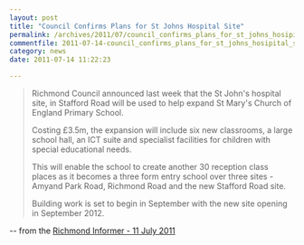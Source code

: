 ```yaml
---
layout: post
title: "Council Confirms Plans for St Johns Hospital Site"
permalink: /archives/2011/07/council_confirms_plans_for_st_johns_hosipital_site.html
commentfile: 2011-07-14-council_confirms_plans_for_st_johns_hosipital_site
category: news
date: 2011-07-14 11:22:23

---
```


> Richmond Council announced last week that the St John's hospital site, in Stafford Road will be used to help expand St Mary's Church of England Primary School.
> 
>  Costing £3.5m, the expansion will include six new classrooms, a large school hall, an ICT suite and specialist facilities for children with special educational needs.
> 
>  This will enable the school to create another 30 reception class places as it becomes a three form entry school over three sites - Amyand Park Road, Richmond Road and the new Stafford Road site.
> 
>  Building work is set to begin in September with the new site opening in September 2012.
> 
 -- from the [Richmond Informer - 11 July 2011](http://www.richmondinformer.co.uk/2011/07/former-twickenham-mental-hospi.html)
